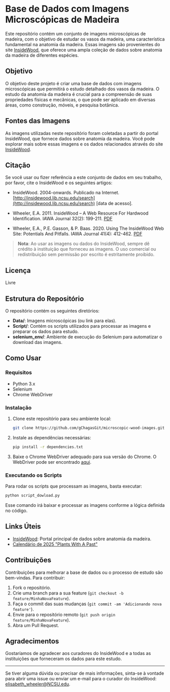 # Base de Dados com Imagens Microscópicas de Madeira

Este repositório contém um conjunto de imagens microscópicas de madeira, com o objetivo de estudar os vasos da madeira, uma característica fundamental na anatomia da madeira. Essas imagens são provenientes do site [InsideWood](https://insidewood.lib.ncsu.edu/search?0), que oferece uma ampla coleção de dados sobre anatomia da madeira de diferentes espécies.

## Objetivo

O objetivo deste projeto é criar uma base de dados com imagens microscópicas que permitirá o estudo detalhado dos vasos da madeira. O estudo da anatomia da madeira é crucial para a compreensão de suas propriedades físicas e mecânicas, o que pode ser aplicado em diversas áreas, como construção, móveis, e pesquisa botânica.

## Fontes das Imagens

As imagens utilizadas neste repositório foram coletadas a partir do portal InsideWood, que fornece dados sobre anatomia da madeira. Você pode explorar mais sobre essas imagens e os dados relacionados através do site [InsideWood](https://insidewood.lib.ncsu.edu/search?0).

## Citação

Se você usar ou fizer referência a este conjunto de dados em seu trabalho, por favor, cite o InsideWood e os seguintes artigos:

- InsideWood. 2004-onwards. Publicado na Internet. [http://insidewood.lib.ncsu.edu/search](http://insidewood.lib.ncsu.edu/search) [data de acesso].
  
- Wheeler, E.A. 2011. InsideWood – A Web Resource For Hardwood Identification. IAWA Journal 32(2): 199-211. [PDF](https://www.jstor.org/stable/10.5555/iawa.32.2.199)

- Wheeler, E.A., P.E. Gasson, & P. Baas. 2020. Using The InsideWood Web Site: Potentials And Pitfalls. IAWA Journal 41(4): 412-462. [PDF](https://www.jstor.org/stable/10.5555/iawa.41.4.412)

> **Nota**: Ao usar as imagens ou dados do InsideWood, sempre dê crédito à instituição que forneceu as imagens. O uso comercial ou redistribuição sem permissão por escrito é estritamente proibido.

## Licença

Livre

## Estrutura do Repositório

O repositório contém os seguintes diretórios:

- **Data/**: Imagens microscópicas (ou link para elas).
- **Script/**: Contém os scripts utilizados para processar as imagens e preparar os dados para estudo.
- **selenium_env/**: Ambiente de execução do Selenium para automatizar o download das imagens.

## Como Usar

### Requisitos

- Python 3.x
- Selenium
- Chrome WebDriver

### Instalação

1. Clone este repositório para seu ambiente local:

    ```bash
    git clone https://github.com/gChagasGit/microscopic-wood-images.git
    ```

2. Instale as dependências necessárias:

    ```bash
    pip install -r dependencies.txt
    ```

3. Baixe o Chrome WebDriver adequado para sua versão do Chrome. O WebDriver pode ser encontrado [aqui](https://sites.google.com/a/chromium.org/chromedriver/).

### Executando os Scripts

Para rodar os scripts que processam as imagens, basta executar:

```bash
python script_dowload.py
```

Esse comando irá baixar e processar as imagens conforme a lógica definida no código.

## Links Úteis

- [InsideWood](https://insidewood.lib.ncsu.edu/search?0): Portal principal de dados sobre anatomia da madeira.
- [Calendário de 2025 "Plants With A Past"](https://www.insidewood.lib.ncsu.edu/)

## Contribuições

Contribuições para melhorar a base de dados ou o processo de estudo são bem-vindas. Para contribuir:

1. Fork o repositório.
2. Crie uma branch para a sua feature (`git checkout -b feature/MinhaNovaFeature`).
3. Faça o commit das suas mudanças (`git commit -am 'Adicionando nova feature'`).
4. Envie para o repositório remoto (`git push origin feature/MinhaNovaFeature`).
5. Abra um Pull Request.

## Agradecimentos

Gostaríamos de agradecer aos curadores do InsideWood e a todas as instituições que forneceram os dados para este estudo.

---

Se tiver alguma dúvida ou precisar de mais informações, sinta-se à vontade para abrir uma issue ou enviar um e-mail para o curador do InsideWood: elisabeth_wheeler@NCSU.edu.
